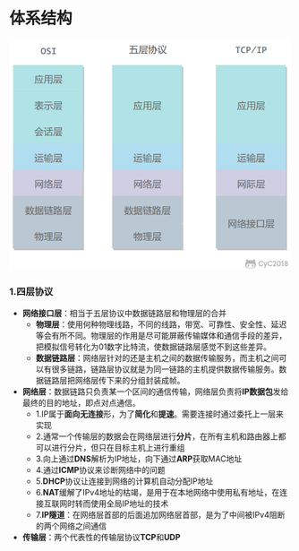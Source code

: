 # 体系结构
![TCP/IP体系结构](https://github.com/lmwis/data-structure-and-algorithm/blob/main/%E7%BD%91%E7%BB%9C/pic/TCPIP%E4%BD%93%E7%B3%BB%E7%BB%93%E6%9E%84.png)
### 1.四层协议
- **网络接口层**：相当于五层协议中数据链路层和物理层的合并
    - **物理层**：使用何种物理线路，不同的线路，带宽、可靠性、安全性、延迟等会有所不同。物理层的作用是尽可能屏蔽传输媒体和通信手段的差异，把模拟信号转化为01数字比特流，使数据链路层感觉不到这些差异。
    - **数据链路层**：网络层针对的还是主机之间的数据传输服务，而主机之间可以有很多链路，链路层协议就是为同一链路的主机提供数据传输服务。数据链路层把网络层传下来的分组封装成帧。
- **网络层**：数据链路只负责某一个区间的通信传输，网络层负责将**IP数据包**发给最终的目的地址，即点对点通信。
    - 1.IP属于**面向无连接**形，为了**简化**和**提速**。需要连接时通过委托上一层来实现
    - 2.通常一个传输层的数据会在网络层进行**分片**，在所有主机和路由器上都可以进行分片，但只在目标主机上进行重组
    - 3.向上通过**DNS**解析为IP地址，向下通过**ARP**获取MAC地址
    - 4.通过**ICMP**协议来诊断网络中的问题
    - 5.**DHCP**协议让连接到网络的计算机自动分配IP地址
    - 6.**NAT**缓解了IPv4地址的枯竭，是用于在本地网络中使用私有地址，在连接互联网时转而使用全局IP地址的技术
    - 7.**IP隧道**：在网络层首部的后面追加网络层首部，是为了中间被IPv4阻断的两个网络之间通信
- **传输层**：两个代表性的传输层协议**TCP**和**UDP**